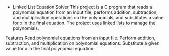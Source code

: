 * Linked List Equation Solver
This project is a C program that reads a polynomial equation from an input file, performs addition, subtraction, and multiplication operations on the polynomials, and substitutes a value for x in the final equation. The project uses linked lists to manage the polynomials.

Features
Read polynomial equations from an input file.
Perform addition, subtraction, and multiplication on polynomial equations.
Substitute a given value for x in the final polynomial equation.
